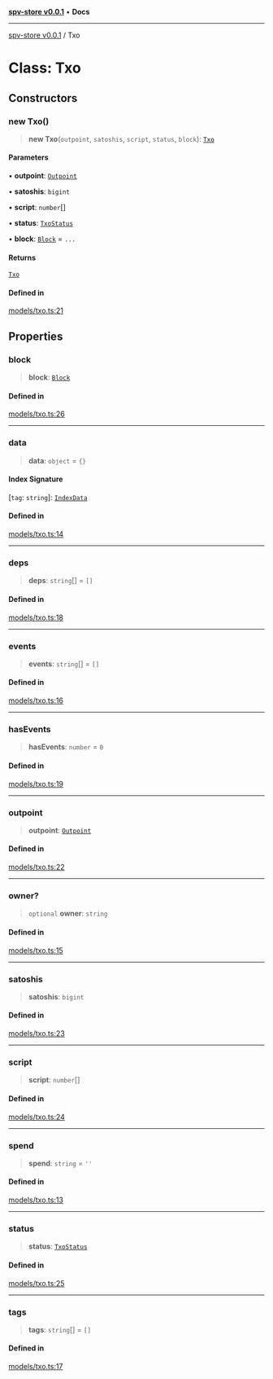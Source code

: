 [**spv-store v0.0.1**](../README.md) • **Docs**

***

[spv-store v0.0.1](../globals.md) / Txo

# Class: Txo

## Constructors

### new Txo()

> **new Txo**(`outpoint`, `satoshis`, `script`, `status`, `block`): [`Txo`](Txo.md)

#### Parameters

• **outpoint**: [`Outpoint`](Outpoint.md)

• **satoshis**: `bigint`

• **script**: `number`[]

• **status**: [`TxoStatus`](../enumerations/TxoStatus.md)

• **block**: [`Block`](Block.md) = `...`

#### Returns

[`Txo`](Txo.md)

#### Defined in

[models/txo.ts:21](https://github.com/shruggr/ts-casemod-spv/blob/e76938ede3d1388f9d1a1c2ddcbe0c172bd9233b/src/models/txo.ts#L21)

## Properties

### block

> **block**: [`Block`](Block.md)

#### Defined in

[models/txo.ts:26](https://github.com/shruggr/ts-casemod-spv/blob/e76938ede3d1388f9d1a1c2ddcbe0c172bd9233b/src/models/txo.ts#L26)

***

### data

> **data**: `object` = `{}`

#### Index Signature

 \[`tag`: `string`\]: [`IndexData`](IndexData.md)

#### Defined in

[models/txo.ts:14](https://github.com/shruggr/ts-casemod-spv/blob/e76938ede3d1388f9d1a1c2ddcbe0c172bd9233b/src/models/txo.ts#L14)

***

### deps

> **deps**: `string`[] = `[]`

#### Defined in

[models/txo.ts:18](https://github.com/shruggr/ts-casemod-spv/blob/e76938ede3d1388f9d1a1c2ddcbe0c172bd9233b/src/models/txo.ts#L18)

***

### events

> **events**: `string`[] = `[]`

#### Defined in

[models/txo.ts:16](https://github.com/shruggr/ts-casemod-spv/blob/e76938ede3d1388f9d1a1c2ddcbe0c172bd9233b/src/models/txo.ts#L16)

***

### hasEvents

> **hasEvents**: `number` = `0`

#### Defined in

[models/txo.ts:19](https://github.com/shruggr/ts-casemod-spv/blob/e76938ede3d1388f9d1a1c2ddcbe0c172bd9233b/src/models/txo.ts#L19)

***

### outpoint

> **outpoint**: [`Outpoint`](Outpoint.md)

#### Defined in

[models/txo.ts:22](https://github.com/shruggr/ts-casemod-spv/blob/e76938ede3d1388f9d1a1c2ddcbe0c172bd9233b/src/models/txo.ts#L22)

***

### owner?

> `optional` **owner**: `string`

#### Defined in

[models/txo.ts:15](https://github.com/shruggr/ts-casemod-spv/blob/e76938ede3d1388f9d1a1c2ddcbe0c172bd9233b/src/models/txo.ts#L15)

***

### satoshis

> **satoshis**: `bigint`

#### Defined in

[models/txo.ts:23](https://github.com/shruggr/ts-casemod-spv/blob/e76938ede3d1388f9d1a1c2ddcbe0c172bd9233b/src/models/txo.ts#L23)

***

### script

> **script**: `number`[]

#### Defined in

[models/txo.ts:24](https://github.com/shruggr/ts-casemod-spv/blob/e76938ede3d1388f9d1a1c2ddcbe0c172bd9233b/src/models/txo.ts#L24)

***

### spend

> **spend**: `string` = `''`

#### Defined in

[models/txo.ts:13](https://github.com/shruggr/ts-casemod-spv/blob/e76938ede3d1388f9d1a1c2ddcbe0c172bd9233b/src/models/txo.ts#L13)

***

### status

> **status**: [`TxoStatus`](../enumerations/TxoStatus.md)

#### Defined in

[models/txo.ts:25](https://github.com/shruggr/ts-casemod-spv/blob/e76938ede3d1388f9d1a1c2ddcbe0c172bd9233b/src/models/txo.ts#L25)

***

### tags

> **tags**: `string`[] = `[]`

#### Defined in

[models/txo.ts:17](https://github.com/shruggr/ts-casemod-spv/blob/e76938ede3d1388f9d1a1c2ddcbe0c172bd9233b/src/models/txo.ts#L17)
